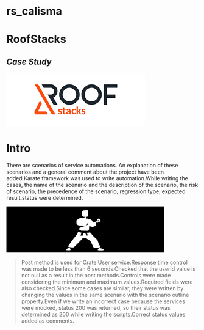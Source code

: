 # rs_calisma
# RoofStacks
## _Case Study_



[![N|Solid](https://github.com/Eyyupguzel/roofstacks/blob/main/roof_stacks/src/test/java/Karate_Features/roof.png)](https://nodesource.com/products/nsolid)




# Intro




There are scenarios of service automations. An explanation of these scenarios and a general comment about the project have been added.Karate framework was used to write automation.While writing the cases, the name of the scenario and the description of the scenario, the risk of scenario, the precedence of the scenario, regression type, expected result,status were determined.



[![N|Solid](https://github.com/Eyyupguzel/roofstacks/blob/main/roof_stacks/src/test/java/Karate_Features/karate.png)](https://nodesource.com/products/nsolid)



> Post method is used for Crate User service.Response time control was made to be less than 6 seconds.Checked that the userId value is not null as a result in the post methods.Controls were made considering the minimum and maximum values.Required fields were also checked.Since some cases are similar, they were written by changing the values in the same scenario with the scenario outline property.Even if we write an incorrect case because the services were mocked, status 200 was returned, so their status was determined as 200 while writing the scripts.Correct status values added as comments.


